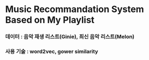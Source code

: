 # Music Recommandation System Based on My Playlist

### 데이터 : 음악 재생 리스트(Ginie), 최신 음악 리스트(Melon)
### 사용 기술 : word2vec, gower similarity
